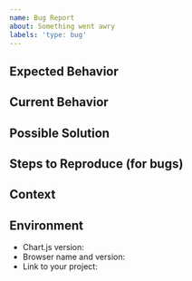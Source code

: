 ```yaml
---
name: Bug Report
about: Something went awry
labels: 'type: bug'
---
```


<!--
  Need help or support? Please don't open an issue!
  Head to https://stackoverflow.com/questions/tagged/chart.js

  Bug reports MUST be submitted with an interactive example:
  https://codepen.io/pen?template=JXVYzq

  Chart.js 1.x is NOT supported anymore, new issues will be disregarded.
-->

## Expected Behavior
<!-- Tell us what should happen -->

## Current Behavior
<!-- Tell us what happens instead of the expected behavior -->

## Possible Solution
<!-- Not obligatory, but suggest a fix/reason for the bug, -->
<!-- or ideas how to implement the addition or change -->

## Steps to Reproduce (for bugs)
<!--
  Provide a link to a live example. Bug reports MUST be submitted with an
  interactive example (https://codepen.io/pen?template=JXVYzq).
-->

## Context
<!--
  How has this issue affected you? What are you trying to accomplish? Providing
  context helps us come up with a solution that is most useful in the real world
-->

## Environment
<!-- Include as many relevant details about the environment you experienced the bug in -->
* Chart.js version:
* Browser name and version:
* Link to your project:

